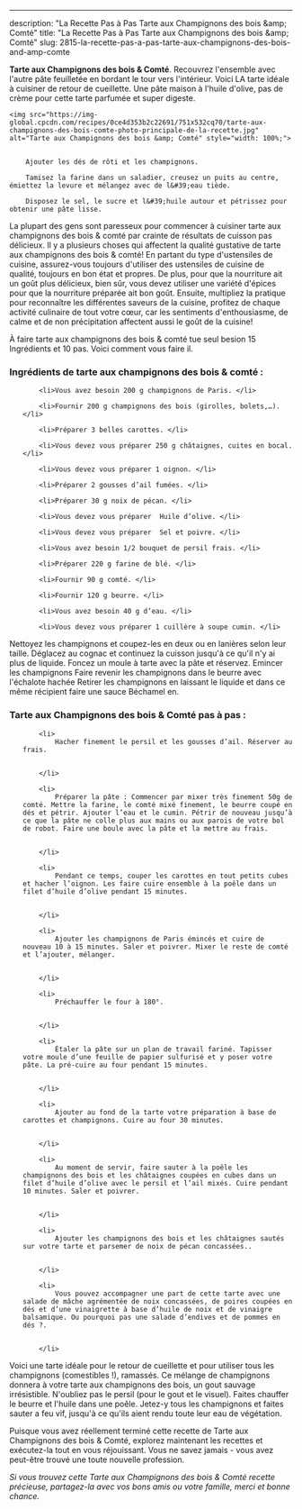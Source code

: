 ---
description: "La Recette Pas à Pas Tarte aux Champignons des bois &amp;amp; Comté"
title: "La Recette Pas à Pas Tarte aux Champignons des bois &amp;amp; Comté"
slug: 2815-la-recette-pas-a-pas-tarte-aux-champignons-des-bois-and-amp-comte

<p>
	<strong>Tarte aux Champignons des bois &amp; Comté</strong>. 
	Recouvrez l&#39;ensemble avec l&#39;autre pâte feuilletée en bordant le tour vers l&#39;intérieur. Voici LA tarte idéale à cuisiner de retour de cueillette. Une pâte maison à l&#39;huile d&#39;olive, pas de crème pour cette tarte parfumée et super digeste.
</p>
<p>
	
	<img src="https://img-global.cpcdn.com/recipes/0ce4d353b2c22691/751x532cq70/tarte-aux-champignons-des-bois-comte-photo-principale-de-la-recette.jpg" alt="Tarte aux Champignons des bois &amp; Comté" style="width: 100%;">
	
	
		Ajouter les dés de rôti et les champignons.
	
		Tamisez la farine dans un saladier, creusez un puits au centre, émiettez la levure et mélangez avec de l&#39;eau tiède.
	
		Disposez le sel, le sucre et l&#39;huile autour et pétrissez pour obtenir une pâte lisse.
	
</p>

La plupart des gens sont paresseux pour commencer à cuisiner tarte aux champignons des bois &amp; comté par crainte de résultats de cuisson pas délicieux. Il y a plusieurs choses qui affectent la qualité gustative de tarte aux champignons des bois &amp; comté! En partant du type d'ustensiles de cuisine, assurez-vous toujours d'utiliser des ustensiles de cuisine de qualité, toujours en bon état et propres. De plus, pour que la nourriture ait un goût plus délicieux, bien sûr, vous devez utiliser une variété d'épices pour que la nourriture préparée ait bon goût. Ensuite, multipliez la pratique pour reconnaître les différentes saveurs de la cuisine, profitez de chaque activité culinaire de tout votre cœur, car les sentiments d'enthousiasme, de calme et de non précipitation affectent aussi le goût de la cuisine!

<!--inarticleads1-->

À faire tarte aux champignons des bois &amp; comté tue seul besion 15 Ingrédients et 10 pas. Voici comment vous faire il.

<h3>Ingrédients de tarte aux champignons des bois &amp; comté :</h3>

<ol>
	
		<li>Vous avez besoin 200 g champignons de Paris. </li>
	
		<li>Fournir 200 g champignons des bois (girolles, bolets,…). </li>
	
		<li>Préparer 3 belles carottes. </li>
	
		<li>Vous devez vous préparer 250 g châtaignes, cuites en bocal. </li>
	
		<li>Vous devez vous préparer 1 oignon. </li>
	
		<li>Préparer 2 gousses d’ail fumées. </li>
	
		<li>Préparer 30 g noix de pécan. </li>
	
		<li>Vous devez vous préparer  Huile d’olive. </li>
	
		<li>Vous devez vous préparer  Sel et poivre. </li>
	
		<li>Vous avez besoin 1/2 bouquet de persil frais. </li>
	
		<li>Préparer 220 g farine de blé. </li>
	
		<li>Fournir 90 g comté. </li>
	
		<li>Fournir 120 g beurre. </li>
	
		<li>Vous avez besoin 40 g d’eau. </li>
	
		<li>Vous devez vous préparer 1 cuillère à soupe cumin. </li>
	
</ol>

Nettoyez les champignons et coupez-les en deux ou en lanières selon leur taille. Déglacez au cognac et continuez la cuisson jusqu&#39;à ce qu&#39;il n&#39;y ai plus de liquide. Foncez un moule à tarte avec la pâte et réservez. Emincer les champignons Faire revenir les champignons dans le beurre avec l&#39;échalote hachée Retirer les champignons en laissant le liquide et dans ce même récipient faire une sauce Béchamel en. 

<!--inarticleads2-->

<h3>Tarte aux Champignons des bois &amp; Comté pas à pas :</h3>

<ol>
	
		<li>
			Hacher finement le persil et les gousses d’ail. Réserver au frais.
			
			
		</li>
	
		<li>
			Préparer la pâte : Commencer par mixer très finement 50g de comté. Mettre la farine, le comté mixé finement, le beurre coupé en dés et pétrir. Ajouter l’eau et le cumin. Pétrir de nouveau jusqu’à ce que la pâte ne colle plus aux mains ou aux parois de votre bol de robot. Faire une boule avec la pâte et la mettre au frais.
			
			
		</li>
	
		<li>
			Pendant ce temps, couper les carottes en tout petits cubes et hacher l’oignon. Les faire cuire ensemble à la poêle dans un filet d’huile d’olive pendant 15 minutes.
			
			
		</li>
	
		<li>
			Ajouter les champignons de Paris émincés et cuire de nouveau 10 à 15 minutes. Saler et poivrer. Mixer le reste de comté et l’ajouter, mélanger.
			
			
		</li>
	
		<li>
			Préchauffer le four à 180°.
			
			
		</li>
	
		<li>
			Étaler la pâte sur un plan de travail fariné. Tapisser votre moule d’une feuille de papier sulfurisé et y poser votre pâte. La pré-cuire au four pendant 15 minutes.
			
			
		</li>
	
		<li>
			Ajouter au fond de la tarte votre préparation à base de carottes et champignons. Cuire au four 30 minutes.
			
			
		</li>
	
		<li>
			Au moment de servir, faire sauter à la poêle les champignons des bois et les châtaignes coupées en cubes dans un filet d’huile d’olive avec le persil et l’ail mixés. Cuire pendant 10 minutes. Saler et poivrer.
			
			
		</li>
	
		<li>
			Ajouter les champignons des bois et les châtaignes sautés sur votre tarte et parsemer de noix de pécan concassées..
			
			
		</li>
	
		<li>
			Vous pouvez accompagner une part de cette tarte avec une salade de mâche agrémentée de noix concassées, de poires coupées en dés et d’une vinaigrette à base d’huile de noix et de vinaigre balsamique. Ou pourquoi pas une salade d’endives et de pommes en dés ?.
			
			
		</li>
	
</ol>

Voici une tarte idéale pour le retour de cueillette et pour utiliser tous les champignons (comestibles !), ramassés. Ce mélange de champignons donnera à votre tarte aux champignons des bois, un gout sauvage irrésistible. N&#39;oubliez pas le persil (pour le gout et le visuel). Faites chauffer le beurre et l&#39;huile dans une poêle. Jetez-y tous les champignons et faites sauter a feu vif, jusqu&#39;à ce qu&#39;ils aient rendu toute leur eau de végétation. 

<!--inarticleads1-->

<p>
Puisque vous avez réellement terminé cette recette de Tarte aux Champignons des bois &amp; Comté, explorez maintenant les recettes et exécutez-la tout en vous réjouissant. Vous ne savez jamais - vous avez peut-être trouvé une toute nouvelle profession.
</p>

<p>
<i>Si vous trouvez cette Tarte aux Champignons des bois &amp; Comté recette précieuse, partagez-la avec vos bons amis ou votre famille, merci et bonne chance.</i>
</p>
